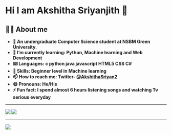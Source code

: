   ## <h1>Hi I am Akshitha Sriyanjith 👋</h1>

<b><h2>🙇‍♀️ About me</h2>

- 🏫 An undergraduate Computer Science student at NSBM Green University.
- 🌱 I’m currently learning: Python, Machine learning and Web Development 
- ⌨️ Languages: c python java javascript HTML5 CSS C#
- 🤖 Skills: Beginner level in  Machine learning
- 📫 How to reach me: Twitter- <a href="https://twitter.com/AkshithaSriyan2">@AkshithaSriyan2 </a>
- 😄 Pronouns: He/His
- ⚡ Fun fact: I spend almost 6 hours listening songs and watching Tv serious everyday

<hr>
 <img src="https://github-readme-stats.vercel.app/api?username=Akshisriyan&&show_icons=true&title_color=ffffff&icon_color=bb2acf&text_color=daf7dc&bg_color=151515"
<br>
 
  <img src="https://github-readme-stats.vercel.app/api/top-langs/?username=Akshisriyan&layout=compact">
  <br>
   <hr> 
 <img src="https://camo.githubusercontent.com/ddd267ee999e5e96853b3992b1f0c193674f0569fec7b643ef9c8ee44c15a034/68747470733a2f2f677076632e6172747572696f2e6465762f52616a6974686c6168697275">

